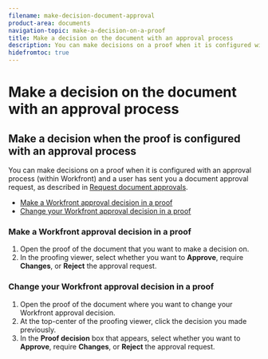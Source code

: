 ```yaml
---
filename: make-decision-document-approval
product-area: documents
navigation-topic: make-a-decision-on-a-proof
title: Make a decision on the document with an approval process
description: You can make decisions on a proof when it is configured with an approval process (within Workfront) and a user has sent you a document approval request, as described in Request document approvals.
hidefromtoc: true
---
```


# Make a decision on the document with an approval process

## Make a decision when the proof is configured with an approval process

You can make decisions on a proof when it is configured with an approval process (within Workfront) and&nbsp;a user has sent you a document approval request, as described in [Request document approvals](../../../../review-and-approve-work/manage-approvals/request-document-approvals.md).

* [Make a Workfront approval decision in a proof](#making-a-workfront-approval-decision-in-a-proof) 
* [Change your Workfront approval decision in a proof](#changing-your-workfront-approval-decision-in-a-proof)

### Make a Workfront approval decision in a proof

1. Open the proof of the document that you want to make a decision on.
1. In the proofing viewer, select whether you want to **Approve**, require **Changes**, or **Reject** the approval request.

### Change your Workfront approval decision in a proof

1. Open the proof of the document where you want to change your Workfront approval decision.
1. At the top-center of the proofing viewer, click the decision you made previously.
1. In the **Proof decision** box that appears, select whether you want to **Approve**, require **Changes**, or **Reject** the approval request.

